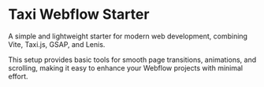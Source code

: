 # Taxi Webflow Starter

A simple and lightweight starter for modern web development, combining Vite, Taxi.js, GSAP, and Lenis. 

This setup provides basic tools for smooth page transitions, animations, and scrolling, making it easy to enhance your Webflow projects with minimal effort.